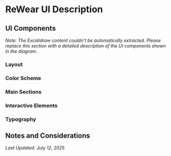 # ReWear UI Description

## UI Components
*Note: The Excalidraw content couldn't be automatically extracted. Please replace this section with a detailed description of the UI components shown in the diagram.*

### Layout

### Color Scheme

### Main Sections

### Interactive Elements

### Typography

## Notes and Considerations

*Last Updated: July 12, 2025*